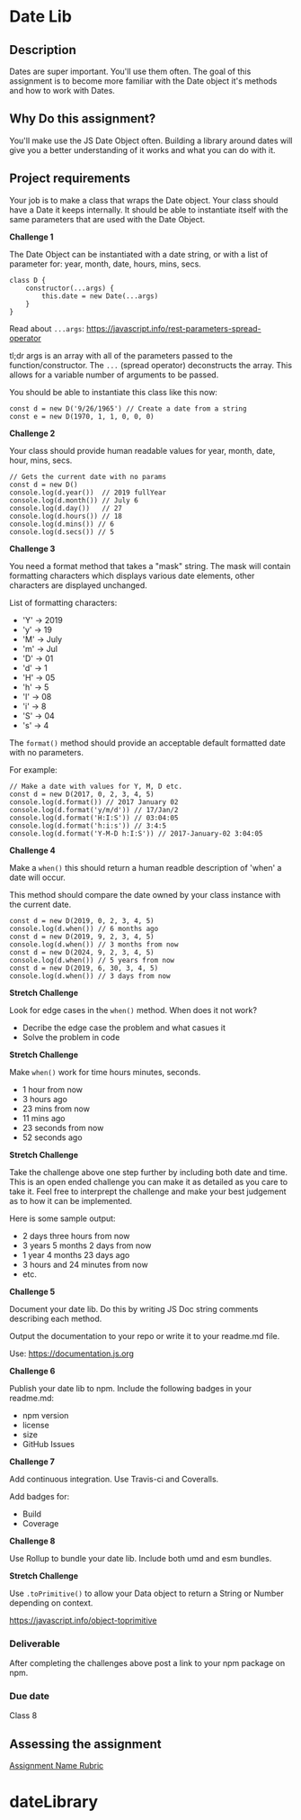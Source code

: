 # Date Lib

## Description 

Dates are super important. You'll use them often. The goal of this assignment is to become more familiar with the Date object it's methods and how to work with Dates. 

## Why Do this assignment? 

You'll make use the JS Date Object often. Building a library around dates will give you a better understanding of it works and what you can do with it. 

## Project requirements

Your job is to make a class that wraps the Date object. Your class should have a Date it keeps internally. It should be able to instantiate itself with the same parameters that are used with the Date Object. 

**Challenge 1** 

The Date Object can be instantiated with a date string, or with a list of parameter for: year, month, date, hours, mins, secs. 

```JS
class D {
	constructor(...args) {
		this.date = new Date(...args)
	}
}
```

Read about `...args`: https://javascript.info/rest-parameters-spread-operator

tl;dr args is an array with all of the parameters passed to the function/constructor. The `...` (spread operator) deconstructs the array. This allows for a variable number of arguments to be passed. 

You should be able to instantiate this class like this now: 

```JS 
const d = new D('9/26/1965') // Create a date from a string
const e = new D(1970, 1, 1, 0, 0, 0)
```

**Challenge 2**

Your class should provide human readable values for year, month, date, hour, mins, secs. 

```JS
// Gets the current date with no params
const d = new D() 
console.log(d.year())  // 2019 fullYear
console.log(d.month()) // July 6
console.log(d.day())   // 27
console.log(d.hours()) // 18
console.log(d.mins()) // 6
console.log(d.secs()) // 5
```

**Challenge 3**

You need a format method that takes a "mask" string. The mask will contain formatting characters which displays various date elements, other characters are displayed unchanged. 

List of formatting characters: 

- 'Y' -> 2019
- 'y' -> 19
- 'M' -> July
- 'm' -> Jul
- 'D' -> 01
- 'd' -> 1
- 'H' -> 05
- 'h' -> 5
- 'I' -> 08
- 'i' -> 8
- 'S' -> 04
- 's' -> 4

The `format()` method should provide an acceptable default formatted date with no parameters. 

For example: 

```JS 
// Make a date with values for Y, M, D etc.
const d = new D(2017, 0, 2, 3, 4, 5)
console.log(d.format()) // 2017 January 02
console.log(d.format('y/m/d')) // 17/Jan/2
console.log(d.format('H:I:S')) // 03:04:05
console.log(d.format('h:i:s')) // 3:4:5
console.log(d.format('Y-M-D h:I:S')) // 2017-January-02 3:04:05 
```

**Challenge 4**

Make a `when()` this should return a human readble description of 'when' a date will occur. 

This method should compare the date owned by your class instance with the current date. 

```JS 
const d = new D(2019, 0, 2, 3, 4, 5)
console.log(d.when()) // 6 months ago
const d = new D(2019, 9, 2, 3, 4, 5)
console.log(d.when()) // 3 months from now
const d = new D(2024, 9, 2, 3, 4, 5)
console.log(d.when()) // 5 years from now
const d = new D(2019, 6, 30, 3, 4, 5)
console.log(d.when()) // 3 days from now
```

**Stretch Challenge**

Look for edge cases in the `when()` method. When does it not work? 

- Decribe the edge case the problem and what casues it
- Solve the problem in code

**Stretch Challenge**

Make `when()` work for time hours minutes, seconds. 

- 1 hour from now
- 3 hours ago
- 23 mins from now
- 11 mins ago
- 23 seconds from now
- 52 seconds ago

**Stretch Challenge**

Take the challenge above one step further by including both date and time. This is an open ended challenge you can make it as detailed as you care to take it. Feel free to interprept the challenge and make your best judgement as to how it can be implemented. 

Here is some sample output: 

- 2 days three hours from now
- 3 years 5 months 2 days from now
- 1 year 4 months 23 days ago
- 3 hours and 24 minutes from now
- etc.

**Challenge 5**

Document your date lib. Do this by writing JS Doc string comments describing each method. 

Output the documentation to your repo or write it to your readme.md file. 

Use: https://documentation.js.org

**Challenge 6**

Publish your date lib to npm. Include the following badges in your readme.md:

- npm version
- license
- size
- GitHub Issues

**Challenge 7**

Add continuous integration. Use Travis-ci and Coveralls. 

Add badges for: 

- Build
- Coverage

**Challenge 8**

Use Rollup to bundle your date lib. Include both umd and esm bundles. 

**Stretch Challenge**

Use `.toPrimitive()` to allow your Data object to return a String or Number depending on context. 

https://javascript.info/object-toprimitive

### Deliverable

After completing the challenges above post a link to your npm package on npm. 

### Due date

Class 8

## Assessing the assignment

[Assignment Name Rubric](./assignment-07-rubric.md)




# dateLibrary
